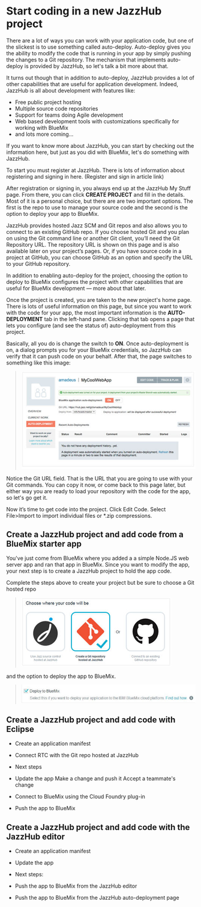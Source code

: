 # Start coding in a new JazzHub project 

There are a lot of ways you can work with your application code, but one of the slickest is to use something called auto-deploy. 
Auto-deploy gives you the ability to modify the code that is running in your app by simply pushing the changes to a Git repository. 
The mechanism that implements auto-deploy is provided by JazzHub, so let's talk a bit more about that.

It turns out though that in addition to auto-deploy, JazzHub provides a lot of other capabilities that are useful for application development. 
Indeed, JazzHub is all about development with features like:

* Free public project hosting
* Multiple source code repositories
* Support for teams doing Agile development
* Web based development tools with customizations specifically for working with BlueMix
* and lots more coming...

If you want to know more about JazzHub, you can start by checking out the information here, but just as you did with BlueMix, let's do something with JazzHub.

To start you must register at JazzHub. There is lots of information about registering and signing in here. (Register and sign in article link)

After registration or signing in, you always end up at the JazzHub My Stuff page. From there, you can click **CREATE PROJECT** and fill in the details. 
Most of it is a personal choice, but there are are two important options. The first is the repo to use to manage your source code and the second is the option to deploy your app to BlueMix. 

JazzHub provides hosted Jazz SCM and Git repos and also allows you to connect to an existing GitHub repo. If you choose hosted Git and you plan on using the Git command line or another Git client, you’ll need the Git Repository URL. The repository URL is shown on this page and is also  available later on your project’s pages.
Or, if you have source code in a project at GitHub, you can choose GitHub as an option and specify the URL to your GitHub repository.

In addition to enabling auto-deploy for the project, choosing the option to deploy to BlueMix configures the project with other capabilities that are useful for BlueMix development — more about that later.
 
Once the project is created, you are taken to the new project's home page. There is lots of useful information on this page, but since you want to work with the code for your app, the most important information is the **AUTO-DEPLOYMENT** tab in the left-hand pane. Clicking that tab opens a page that lets you configure (and see the status of) auto-deployment from this project.

Basically, all you do is change the switch to **ON**. Once auto-deployment is on, a dialog prompts you for your BlueMix credentials, so JazzHub can verify that it can push code on your behalf. After that, the page switches to something like this image:

>	![Auto deploy page](docs/images/guidebm/jazzhubautodeploypage.jpg)

Notice the Git URL field. That is the URL that you are going to use with your Git commands. You can copy it now, or come back to this page later, but either way you are ready to load your repository with the code for the app, so let's go get it.

Now it’s time to get code into the project. Click  Edit Code. Select File>Import to import individual files or *.zip compressions. 

## Create a JazzHub project and add code from a BlueMix starter app

You've just come from BlueMix where you added a a simple Node.JS web server app and ran that app in BlueMix. Since you want to modify the app, your
next step is to create a JazzHub project to hold the app code. 

Complete the steps above to create your project but be sure to choose a Git hosted repo 

>	![Git hosted repo](docs/images/guidebm/jazzhubrepos.jpg)


and the option to deploy the app to BlueMix.

>	![Deploy option](docs/images/guidebm/jazzhubdeployopt.jpg)

## Create a JazzHub project and add code with Eclipse

* Create an application manifest
* Connect RTC with the Git repo hosted at JazzHub

* Next steps
* Update the app Make a change and push it Accept a teammate's change
* Connect to BlueMix using the Cloud Foundry plug-in
* Push the app to BlueMix


## Create a JazzHub project and add code with the JazzHub editor

* Create an application manifest
* Update the app

* Next steps:
* Push the app to BlueMix from the JazzHub editor
* Push the app to BlueMix from the JazzHub auto-deployment page

